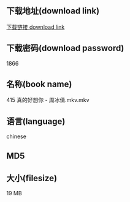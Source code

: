 ## 下载地址(download link)
[下载链接 download link](https://tutu365.netlify.app/?s=415+%E7%9C%9F%E7%9A%84%E5%A5%BD%E6%83%B3%E4%BD%A0+-+%E5%91%A8%E5%86%B0%E5%80%A9.mkv)

## 下载密码(download password)
1866

## 名称(book name)
415 真的好想你 - 周冰倩.mkv.mkv

## 语言(language)
chinese

## MD5


## 大小(filesize)
19 MB
